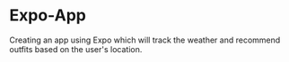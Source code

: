 # Expo-App

Creating an app using Expo which will track the weather and recommend outfits based on the user's location. 
